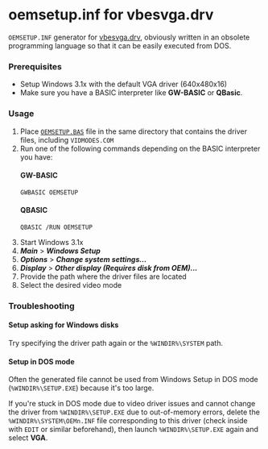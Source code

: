 # oemsetup.inf for vbesvga.drv

`OEMSETUP.INF` generator for [vbesvga.drv](https://github.com/PluMGMK/vbesvga.drv), obviously written in an obsolete programming language so that it can be easily executed from DOS.

### Prerequisites

* Setup Windows 3.1x with the default VGA driver (640x480x16)
* Make sure you have a BASIC interpreter like **GW-BASIC** or **QBasic**.

### Usage

1. Place [`OEMSETUP.BAS`](OEMSETUP.BAS) file in the same directory that contains the driver files, including `VIDMODES.COM`
2. Run one of the following commands depending on the BASIC interpreter you have:
   #### GW-BASIC
   ```
   GWBASIC OEMSETUP
   ```
   #### QBASIC
   ```
   QBASIC /RUN OEMSETUP
   ```
3. Start Windows 3.1x
4. ***Main*** > ***Windows Setup***
5. ***Options*** > ***Change system settings...***
6. ***Display*** > ***Other display (Requires disk from OEM)...***
7. Provide the path where the driver files are located
8. Select the desired video mode

### Troubleshooting

#### Setup asking for Windows disks

Try specifying the driver path again or the `%WINDIR%\SYSTEM` path.

#### Setup in DOS mode

Often the generated file cannot be used from Windows Setup in DOS mode (`%WINDIR%\SETUP.EXE`) because it's too large.

If you're stuck in DOS mode due to video driver issues and cannot change the driver from `%WINDIR%\SETUP.EXE` due to out-of-memory errors, delete the `%WINDIR%\SYSTEM\OEMn.INF` file corresponding to this driver (check inside with `EDIT` or similar beforehand), then launch `%WINDIR%\SETUP.EXE` again and select **VGA**.
